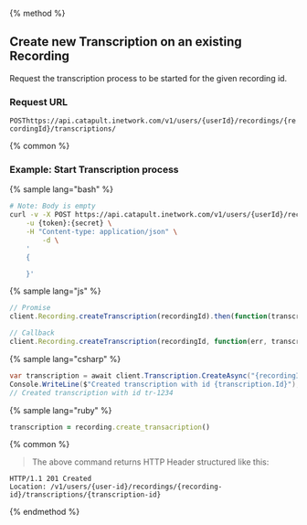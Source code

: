 {% method %}

## Create new Transcription on an existing Recording
Request the transcription process to be started for the given recording id.

### Request URL

<code class="post">POST</code>`https://api.catapult.inetwork.com/v1/users/{userId}/recordings/{recordingId}/transcriptions/`

{% common %}

### Example: Start Transcription process

{% sample lang="bash" %}

```bash
# Note: Body is empty
curl -v -X POST https://api.catapult.inetwork.com/v1/users/{userId}/recordings/{recording-id}/transcriptions \
	-u {token}:{secret} \
	-H "Content-type: application/json" \
		-d \
	'
	{

	}'
```

{% sample lang="js" %}

```js
// Promise
client.Recording.createTranscription(recordingId).then(function(transcription){});

// Callback
client.Recording.createTranscription(recordingId, function(err, transcription){});
```

{% sample lang="csharp" %}

```csharp
var transcription = await client.Transcription.CreateAsync("{recordingId}");
Console.WriteLine($"Created transcription with id {transcription.Id}");
// Created transcription with id tr-1234

```

{% sample lang="ruby" %}

```ruby
transcription = recording.create_transacription()
```

{% common %}


> The above command returns HTTP Header structured like this:

```
HTTP/1.1 201 Created
Location: /v1/users/{user-id}/recordings/{recording-id}/transcriptions/{transcription-id}
```
{% endmethod %}
